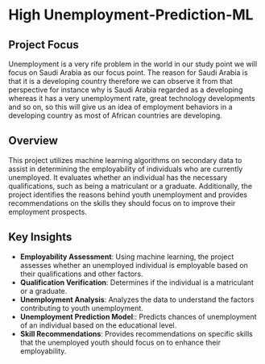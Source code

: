 # High Unemployment-Prediction-ML

## Project Focus
Unemployment is a very rife problem in the world in our study point we will focus on Saudi Arabia as our focus point. The reason for Saudi Arabia is that it is a developing country therefore we can observe it from that perspective for instance why is Saudi Arabia regarded as a developing whereas it has a very unemployment rate, great technology developments and so on, so this will give us an idea of employment behaviors in a developing country as most of African countries are developing. 

## Overview
This project utilizes machine learning algorithms on secondary data to assist in determining the employability of individuals who are currently unemployed. It evaluates whether an individual has the necessary qualifications, such as being a matriculant or a graduate. Additionally, the project identifies the reasons behind youth unemployment and provides recommendations on the skills they should focus on to improve their employment prospects.

## Key Insights
- **Employability Assessment**: Using machine learning, the project assesses whether an unemployed individual is employable based on their qualifications and other factors.
- **Qualification Verification**: Determines if the individual is a matriculant or a graduate.
- **Unemployment Analysis**: Analyzes the data to understand the factors contributing to youth unemployment.
- **Unemployment Prediction Model**:: Predicts chances of unemployment of an individual based on the educational level.
- **Skill Recommendations**: Provides recommendations on specific skills that the unemployed youth should focus on to enhance their employability.


